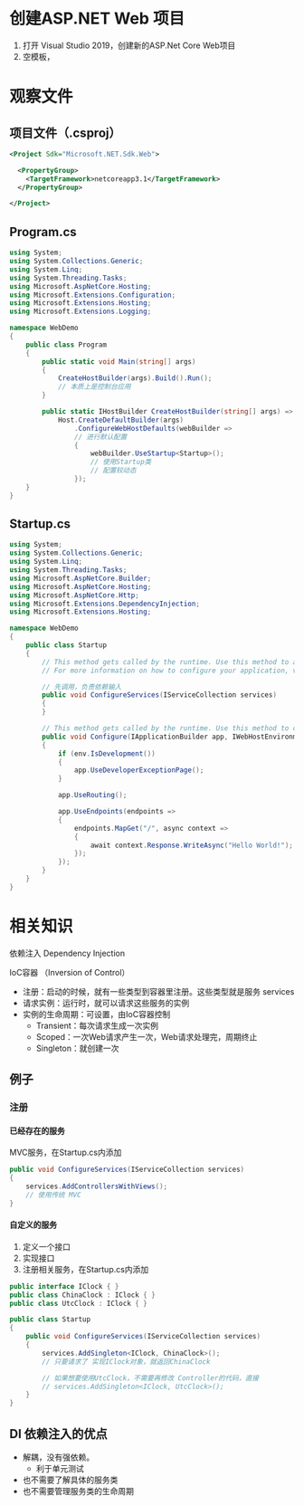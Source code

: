 # 创建ASP.NET Web 项目

1. 打开 Visual Studio 2019，创建新的ASP.Net Core Web项目
2. 空模板，

# 观察文件

## 项目文件（.csproj）

```xml
<Project Sdk="Microsoft.NET.Sdk.Web">

  <PropertyGroup>
    <TargetFramework>netcoreapp3.1</TargetFramework>
  </PropertyGroup>

</Project>
```

## Program.cs

```c#
using System;
using System.Collections.Generic;
using System.Linq;
using System.Threading.Tasks;
using Microsoft.AspNetCore.Hosting;
using Microsoft.Extensions.Configuration;
using Microsoft.Extensions.Hosting;
using Microsoft.Extensions.Logging;

namespace WebDemo
{
    public class Program
    {
        public static void Main(string[] args)
        {
            CreateHostBuilder(args).Build().Run();
            // 本质上是控制台应用
        }

        public static IHostBuilder CreateHostBuilder(string[] args) =>
            Host.CreateDefaultBuilder(args)
                .ConfigureWebHostDefaults(webBuilder =>
                // 进行默认配置
                {
                    webBuilder.UseStartup<Startup>();
                    // 使用Startup类
                    // 配置较动态
                });
    }
}
```

## Startup.cs

```c#
using System;
using System.Collections.Generic;
using System.Linq;
using System.Threading.Tasks;
using Microsoft.AspNetCore.Builder;
using Microsoft.AspNetCore.Hosting;
using Microsoft.AspNetCore.Http;
using Microsoft.Extensions.DependencyInjection;
using Microsoft.Extensions.Hosting;

namespace WebDemo
{
    public class Startup
    {
        // This method gets called by the runtime. Use this method to add services to the container.
        // For more information on how to configure your application, visit https://go.microsoft.com/fwlink/?LinkID=398940

        // 先调用，负责依赖输入
        public void ConfigureServices(IServiceCollection services)
        {
        }

        // This method gets called by the runtime. Use this method to configure the HTTP request pipeline.
        public void Configure(IApplicationBuilder app, IWebHostEnvironment env)
        {
            if (env.IsDevelopment())
            {
                app.UseDeveloperExceptionPage();
            }

            app.UseRouting();

            app.UseEndpoints(endpoints =>
            {
                endpoints.MapGet("/", async context =>
                {
                    await context.Response.WriteAsync("Hello World!");
                });
            });
        }
    }
}

```

# 相关知识

依赖注入 Dependency Injection

IoC容器 （Inversion of Control）
- 注册：启动的时候，就有一些类型到容器里注册。这些类型就是服务 services
- 请求实例：运行时，就可以请求这些服务的实例
- 实例的生命周期：可设置，由IoC容器控制
    - Transient：每次请求生成一次实例
    - Scoped：一次Web请求产生一次，Web请求处理完，周期终止
    - Singleton：就创建一次

## 例子

### 注册

#### 已经存在的服务

MVC服务，在Startup.cs内添加

```c#
public void ConfigureServices(IServiceCollection services)
{
    services.AddControllersWithViews();
    // 使用传统 MVC
}
```

#### 自定义的服务

1. 定义一个接口
2. 实现接口
3. 注册相关服务，在Startup.cs内添加

```c#
public interface IClock { }
public class ChinaClock : IClock { }
public class UtcClock : IClock { }

public class Startup
{
    public void ConfigureServices(IServiceCollection services)
    {
        services.AddSingleton<IClock, ChinaClock>();
        // 只要请求了 实现IClock对象，就返回ChinaClock

        // 如果想要使用UtcClock，不需要再修改 Controller的代码，直接
        // services.AddSingleton<IClock, UtcClock>();
    }
}
```

## DI 依赖注入的优点

- 解耦，没有强依赖。
    - 利于单元测试
- 也不需要了解具体的服务类
- 也不需要管理服务类的生命周期